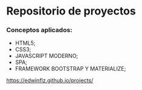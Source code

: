 # Repositorio de proyectos

### Conceptos aplicados:

- HTML5;
- CSS3;
- JAVASCRIPT MODERNO;
- SPA;
- FRAMEWORK BOOTSTRAP Y MATERIALIZE;

 https://edwinflz.github.io/projects/
